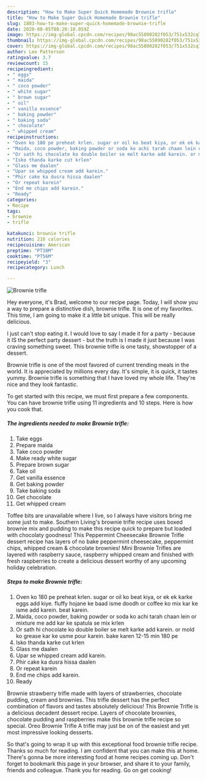 ```yaml
---
description: "How to Make Super Quick Homemade Brownie trifle"
title: "How to Make Super Quick Homemade Brownie trifle"
slug: 1803-how-to-make-super-quick-homemade-brownie-trifle
date: 2020-08-05T08:20:18.059Z
image: https://img-global.cpcdn.com/recipes/98ac55890282f053/751x532cq70/brownie-trifle-recipe-main-photo.jpg
thumbnail: https://img-global.cpcdn.com/recipes/98ac55890282f053/751x532cq70/brownie-trifle-recipe-main-photo.jpg
cover: https://img-global.cpcdn.com/recipes/98ac55890282f053/751x532cq70/brownie-trifle-recipe-main-photo.jpg
author: Leo Patterson
ratingvalue: 3.7
reviewcount: 15
recipeingredient:
- " eggs"
- " maida"
- " coco powder"
- " white sugar"
- " brown sugar"
- " oil"
- " vanilla essence"
- " baking powder"
- " baking soda"
- " chocolate"
- " whipped cream"
recipeinstructions:
- "Oven ko 180 pe preheat krlen. sugar or oil ko beat kiya, or ek ek karke eggs add kiye. fluffy hojane ke baad isme doodh or coffee ko mix kar ke isme add karein. beat karein."
- "Maida, coco powder, baking powder or soda ko achi tarah chaan lein or mixture me add kar ke spatula se mix krlen"
- "Or sath hi chocolate ko double boiler se melt karke add karein. or mold ko grease kar ke usme pour karein. bake karen 12-15 min 180 pe"
- "Isko thanda karke cut krlen"
- "Glass me daalen"
- "Upar se whipped cream add karein."
- "Phir cake ka dusra hissa daalen"
- "Or repeat karein"
- "End me chips add karein."
- "Ready"
categories:
- Recipe
tags:
- brownie
- trifle

katakunci: brownie trifle 
nutrition: 216 calories
recipecuisine: American
preptime: "PT38M"
cooktime: "PT56M"
recipeyield: "3"
recipecategory: Lunch

---
```



![Brownie trifle](https://img-global.cpcdn.com/recipes/98ac55890282f053/751x532cq70/brownie-trifle-recipe-main-photo.jpg)

Hey everyone, it's Brad, welcome to our recipe page. Today, I will show you a way to prepare a distinctive dish, brownie trifle. It is one of my favorites. This time, I am going to make it a little bit unique. This will be really delicious.

I just can&#39;t stop eating it. I would love to say I made it for a party - because it IS the perfect party dessert - but the truth is I made it just because I was craving something sweet. This brownie trifle is one tasty, showstopper of a dessert.

Brownie trifle is one of the most favored of current trending meals in the world. It is appreciated by millions every day. It's simple, it is quick, it tastes yummy. Brownie trifle is something that I have loved my whole life. They're nice and they look fantastic.


To get started with this recipe, we must first prepare a few components. You can have brownie trifle using 11 ingredients and 10 steps. Here is how you cook that.

<!--inarticleads1-->

##### The ingredients needed to make Brownie trifle:

1. Take  eggs
1. Prepare  maida
1. Take  coco powder
1. Make ready  white sugar
1. Prepare  brown sugar
1. Take  oil
1. Get  vanilla essence
1. Get  baking powder
1. Take  baking soda
1. Get  chocolate
1. Get  whipped cream


Toffee bits are unavailable where I live, so I always have visitors bring me some just to make. Southern Living&#39;s brownie trifle recipe uses boxed brownie mix and pudding to make this recipe quick to prepare but loaded with chocolaty goodness! This Peppermint Cheesecake Brownie Trifle dessert recipe has layers of no bake peppermint cheesecake, peppermint chips, whipped cream &amp; chocolate brownies! Mini Brownie Trifles are layered with raspberry sauce, raspberry whipped cream and finished with fresh raspberries to create a delicious dessert worthy of any upcoming holiday celebration. 

<!--inarticleads2-->

##### Steps to make Brownie trifle:

1. Oven ko 180 pe preheat krlen. sugar or oil ko beat kiya, or ek ek karke eggs add kiye. fluffy hojane ke baad isme doodh or coffee ko mix kar ke isme add karein. beat karein.
1. Maida, coco powder, baking powder or soda ko achi tarah chaan lein or mixture me add kar ke spatula se mix krlen
1. Or sath hi chocolate ko double boiler se melt karke add karein. or mold ko grease kar ke usme pour karein. bake karen 12-15 min 180 pe
1. Isko thanda karke cut krlen
1. Glass me daalen
1. Upar se whipped cream add karein.
1. Phir cake ka dusra hissa daalen
1. Or repeat karein
1. End me chips add karein.
1. Ready


Brownie strawberry trifle made with layers of strawberries, chocolate pudding, cream and brownies. This trifle dessert has the perfect combination of flavors and tastes absolutely delicious! This Brownie Trifle is a delicious decadent dessert recipe. Layers of chocolate brownies, chocolate pudding and raspberries make this brownie trifle recipe so special. Oreo Brownie Trifle A trifle may just be on of the easiest and yet most impressive looking desserts. 

So that's going to wrap it up with this exceptional food brownie trifle recipe. Thanks so much for reading. I am confident that you can make this at home. There's gonna be more interesting food at home recipes coming up. Don't forget to bookmark this page in your browser, and share it to your family, friends and colleague. Thank you for reading. Go on get cooking!
